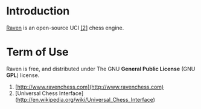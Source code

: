 Introduction
============

[Raven](http://www.ravenchess.com) is an open-source UCI [[2]](#uci) chess engine.

Term of Use
===========
Raven is free, and distributed under The GNU **General Public License** (GNU **GPL**) license.

1. <a name="raven"></a>[http://www.ravenchess.com](http://www.ravenchess.com)
2. <a name="uci"></a> [Universal Chess Interface] (http://en.wikipedia.org/wiki/Universal_Chess_Interface)
